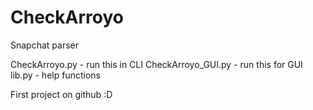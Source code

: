 # CheckArroyo
Snapchat parser

CheckArroyo.py - run this in CLI
CheckArroyo_GUI.py - run this for GUI
lib.py - help functions

First project on github :D

